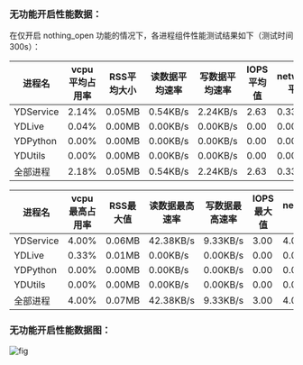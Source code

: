 ### 无功能开启性能数据：

在仅开启 nothing_open 功能的情况下，各进程组件性能测试结果如下（测试时间300s）：

| 进程名 | vcpu平均占用率 | RSS平均大小 | 读数据平均速率 | 写数据平均速率 | IOPS平均值 | network_io平均值 
| --- | --- | --- | --- | --- | --- | --- |
| YDService | 2.14% | 0.05MB | 0.54KB/s | 2.24KB/s | 2.63 | 0.33 
| YDLive | 0.04% | 0.00MB | 0.00KB/s | 0.00KB/s | 0.00 | 0.00 
| YDPython | 0.00% | 0.00MB | 0.00KB/s | 0.00KB/s | 0.00 | 0.00 
| YDUtils | 0.00% | 0.00MB | 0.00KB/s | 0.00KB/s | 0.00 | 0.00 
| 全部进程 | 2.18% | 0.05MB | 0.54KB/s | 2.24KB/s | 2.63 | 0.33 

| 进程名 | vcpu最高占用率 | RSS最大值 | 读数据最高速率 | 写数据最高速率 | IOPS最大值 | network_io最大值 
| --- | --- | --- | --- | --- | --- | --- |
| YDService | 4.00% | 0.06MB | 42.38KB/s | 9.33KB/s | 3.00 | 4.00 
| YDLive | 0.33% | 0.01MB | 0.00KB/s | 0.00KB/s | 0.00 | 0.00 
| YDPython | 0.00% | 0.00MB | 0.00KB/s | 0.00KB/s | 0.00 | 0.00 
| YDUtils | 0.00% | 0.00MB | 0.00KB/s | 0.00KB/s | 0.00 | 0.00 
| 全部进程 | 4.00% | 0.07MB | 42.38KB/s | 9.33KB/s | 3.00 | 4.00 
### 无功能开启性能数据图：

![fig](E:\Project\Python_project\graduation_project\PF_test\tencent_pf_test\tencent\nothing_open.png)
